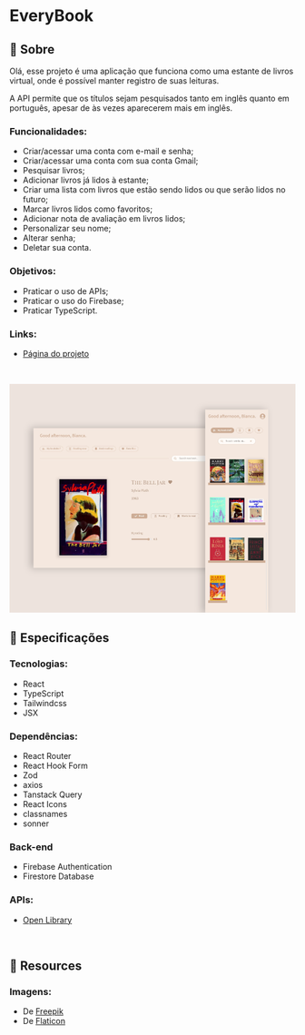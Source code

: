 # EveryBook

## 📄 Sobre
Olá, esse projeto é uma aplicação que funciona como uma estante de livros virtual, onde é possível manter registro de suas leituras.

A API permite que os títulos sejam pesquisados tanto em inglês quanto em português, apesar de às vezes aparecerem mais em inglês.

### Funcionalidades:
- Criar/acessar uma conta com e-mail e senha;
- Criar/acessar uma conta com sua conta Gmail;
- Pesquisar livros;
- Adicionar livros já lidos à estante;
- Criar uma lista com livros que estão sendo lidos ou que serão lidos no futuro;
- Marcar livros lidos como favoritos;
- Adicionar nota de avaliação em livros lidos;
- Personalizar seu nome;
- Alterar senha;
- Deletar sua conta.

### Objetivos:
- Praticar o uso de APIs;
- Praticar o uso do Firebase;
- Praticar TypeScript.

### Links:
- <a href="https://everybook.vercel.app" target="_blank">Página do projeto</a>

</br>

![Design do projeto](https://raw.githubusercontent.com/biancassantos/everybook/refs/heads/main/public/project-preview.png)

## 🔎 Especificações
### Tecnologias:
- React
- TypeScript
- Tailwindcss
- JSX
  
### Dependências:
- React Router
- React Hook Form
- Zod
- axios
- Tanstack Query
- React Icons
- classnames
- sonner

### Back-end
- Firebase Authentication
- Firestore Database

### APIs:
- <a href="https://openlibrary.org/dev/docs/api/search" target="_blank">Open Library</a>

</br>

## 📁 Resources
### Imagens:
- De <a href="https://br.freepik.com/vetores-gratis/pilha-de-design-plano-desenhado-a-mao-de-ilustracao-de-livros_23974704.htm#fromView=search&page=1&position=23&uuid=49a9413d-f5ce-4db9-aeb4-2876ba10c20d&query=books" target="_blank">Freepik</a>
- De <a href="https://www.flaticon.com/free-icon/bookshelf_5624872?term=bookshelf&page=4&position=67&origin=search&related_id=5624872" target="_blank">Flaticon</a>
